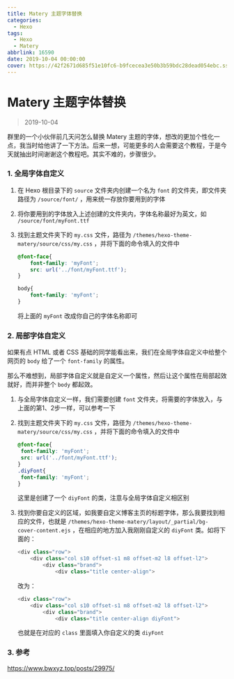 ```yaml
---
title: Matery 主题字体替换
categories:
  - Hexo
tags:
  - Hexo
  - Matery
abbrlink: 16590
date: 2019-10-04 00:00:00
cover: https://42f2671d685f51e10fc6-b9fcecea3e50b3b59bdc28dead054ebc.ssl.cf5.rackcdn.com/illustrations/fashion_blogging_w9ol.svg
---
```


# Matery 主题字体替换

> 2019-10-04

群里的一个小伙伴前几天问怎么替换 Matery 主题的字体，想改的更加个性化一点，我当时给他讲了一下方法。后来一想，可能更多的人会需要这个教程，于是今天就抽出时间谢谢这个教程吧。其实不难的，步骤很少。

### 1. 全局字体自定义

1. 在 Hexo 根目录下的 `source` 文件夹内创建一个名为 `font` 的文件夹，即文件夹路径为 `/source/font/` ，用来统一存放你要用到的字体

2. 将你要用到的字体放入上述创建的文件夹内，字体名称最好为英文，如 `/source/font/myFont.ttf` 

3. 找到主题文件夹下的 `my.css` 文件，路径为 `/themes/hexo-theme-matery/source/css/my.css` ，并将下面的命令填入的文件中
   
   ```css
   @font-face{
       font-family: 'myFont';
       src: url('../font/myFont.ttf');
   }
   
   body{
       font-family: 'myFont';
   }
   ```
   
   将上面的 `myFont` 改成你自己的字体名称即可 

### 2. 局部字体自定义

如果有点 HTML 或者 CSS 基础的同学能看出来，我们在全局字体自定义中给整个网页的 `body` 给了一个 `font-family` 的属性。

那么不难想到，局部字体自定义就是自定义一个属性，然后让这个属性在局部起效就好，而并非整个 `body` 都起效。

1. 与全局字体自定义一样，我们需要创建 `font` 文件夹，将需要的字体放入，与上面的第1、2步一样，可以参考一下

2. 找到主题文件夹下的 `my.css` 文件，路径为 `/themes/hexo-theme-matery/source/css/my.css` ，并将下面的命令填入的文件中
   
   ```css
   @font-face{
    font-family: 'myFont';
    src: url('../font/myFont.ttf');
   }
   .diyFont{
    font-family: 'myFont';
   }
   ```
   
   这里是创建了一个 `diyFont` 的类，注意与全局字体自定义相区别

3. 找到你要自定义的区域，如我要自定义博客主页的标题字体，那么我要找到相应的文件，也就是 `/themes/hexo-theme-matery/layout/_partial/bg-cover-content.ejs` ，在相应的地方加入我刚刚自定义的 `diyFont` 类。如将下面的：
   
   ```javascript
   <div class="row">
       <div class="col s10 offset-s1 m8 offset-m2 l8 offset-l2">
           <div class="brand">
               <div class="title center-align">   
   ```
   
   改为：
   
   ```javascript
   <div class="row">
       <div class="col s10 offset-s1 m8 offset-m2 l8 offset-l2">
           <div class="brand">
               <div class="title center-align diyFont">
   ```
   
   也就是在对应的 `class` 里面填入你自定义的类 `diyFont`

### 3. 参考

https://www.bwxyz.top/posts/29975/
